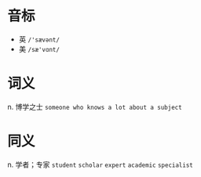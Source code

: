# 音标

- 英 `/'sævənt/`
- 美 `/sæ'vɑnt/`

# 词义

n. 博学之士
`someone who knows a lot about a subject`

# 同义

n. 学者；专家
`student` `scholar` `expert` `academic` `specialist`

